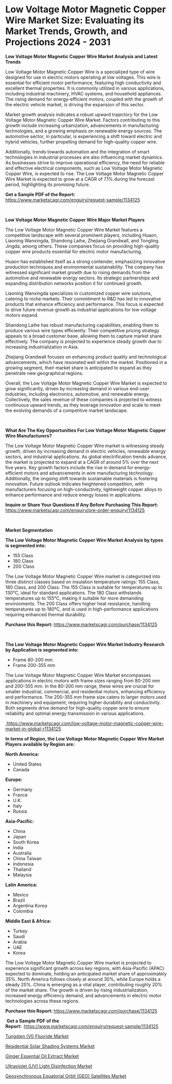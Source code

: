 <p><h1>Low Voltage Motor Magnetic Copper Wire Market Size: Evaluating its Market Trends, Growth, and Projections 2024 - 2031</h1></p><p><strong>Low Voltage Motor Magnetic Copper Wire Market Analysis and Latest Trends</strong></p>
<p><p>Low Voltage Motor Magnetic Copper Wire is a specialized type of wire designed for use in electric motors operating at low voltages. This wire is essential for efficient motor performance, featuring high conductivity and excellent thermal properties. It is commonly utilized in various applications, including industrial machinery, HVAC systems, and household appliances. The rising demand for energy-efficient motors, coupled with the growth of the electric vehicle market, is driving the expansion of this sector.</p><p>Market growth analysis indicates a robust upward trajectory for the Low Voltage Motor Magnetic Copper Wire Market. Factors contributing to this growth include increasing urbanization, advancements in manufacturing technologies, and a growing emphasis on renewable energy sources. The automotive sector, in particular, is experiencing a shift toward electric and hybrid vehicles, further propelling demand for high-quality copper wire. </p><p>Additionally, trends towards automation and the integration of smart technologies in industrial processes are also influencing market dynamics. As businesses strive to improve operational efficiency, the need for reliable and effective electrical components, such as Low Voltage Motor Magnetic Copper Wire, is expected to rise. The Low Voltage Motor Magnetic Copper Wire Market is expected to grow at a CAGR of 7.1% during the forecast period, highlighting its promising future.</p></p>
<p><strong>Get a Sample PDF of the Report:&nbsp;</strong> <a href="https://www.marketscagr.com/enquiry/request-sample/1134125?utm_campaign=1564&utm_medium=2&utm_source=Github&utm_content=ia&utm_term=13102024&utm_id=low-voltage-motor-magnetic-copper-wire">https://www.marketscagr.com/enquiry/request-sample/1134125</a></p>
<p>&nbsp;</p>
<p><strong>Low Voltage Motor Magnetic Copper Wire Major Market Players</strong></p>
<p><p>The Low Voltage Motor Magnetic Copper Wire Market features a competitive landscape with several prominent players, including Huaon, Liaoning Wanxingda, Shandong Laihe, Zhejiang Grandwall, and Tongling Jingda, among others. These companies focus on providing high-quality copper wire products essential for electric motor manufacturing.</p><p>Huaon has established itself as a strong contender, emphasizing innovative production techniques and environmental sustainability. The company has witnessed significant market growth due to rising demands from the automotive and renewable energy sectors. Its strategic partnerships and expanding distribution networks position it for continued growth.</p><p>Liaoning Wanxingda specializes in customized copper wire solutions, catering to niche markets. Their commitment to R&D has led to innovative products that enhance efficiency and performance. This focus is expected to drive future revenue growth as industrial applications for low voltage motors expand.</p><p>Shandong Laihe has robust manufacturing capabilities, enabling them to produce various wire types efficiently. Their competitive pricing strategy appeals to a broad customer base, allowing them to capture market share effectively. The company is projected to experience steady growth due to increasing industrialization in Asia.</p><p>Zhejiang Grandwall focuses on enhancing product quality and technological advancements, which have resonated well within the market. Positioned in a growing segment, their market share is anticipated to expand as they penetrate new geographical regions.</p><p>Overall, the Low Voltage Motor Magnetic Copper Wire Market is expected to grow significantly, driven by increasing demand in various end-user industries, including electronics, automotive, and renewable energy. Collectively, the sales revenue of these companies is projected to witness continuous upward trends, as they leverage innovation and scale to meet the evolving demands of a competitive market landscape.</p></p>
<p>&nbsp;</p>
<p><strong>What Are The Key Opportunities For Low Voltage Motor Magnetic Copper Wire Manufacturers?</strong></p>
<p><p>The Low Voltage Motor Magnetic Copper Wire market is witnessing steady growth, driven by increasing demand in electric vehicles, renewable energy sectors, and industrial applications. As global electrification trends advance, the market is projected to expand at a CAGR of around 5% over the next five years. Key growth factors include the rise in demand for energy-efficient motors and advancements in wire manufacturing technology. Additionally, the ongoing shift towards sustainable materials is fostering innovation. Future outlook indicates heightened competition, with manufacturers focusing on high-conductivity, lightweight copper alloys to enhance performance and reduce energy losses in applications.</p></p>
<p><strong>Inquire or Share Your Questions If Any Before Purchasing This Report:</strong> <a href="https://www.marketscagr.com/enquiry/pre-order-enquiry/1134125?utm_campaign=1564&utm_medium=2&utm_source=Github&utm_content=ia&utm_term=13102024&utm_id=low-voltage-motor-magnetic-copper-wire">https://www.marketscagr.com/enquiry/pre-order-enquiry/1134125</a></p>
<p>&nbsp;</p>
<p><strong>Market Segmentation</strong></p>
<p><strong>The Low Voltage Motor Magnetic Copper Wire Market Analysis by types is segmented into:</strong></p>
<p><ul><li>155 Class</li><li>180 Class</li><li>200 Class</li></ul></p>
<p><p>The Low Voltage Motor Magnetic Copper Wire market is categorized into three distinct classes based on insulation temperature ratings: 155 Class, 180 Class, and 200 Class. The 155 Class is suitable for temperatures up to 130°C, ideal for standard applications. The 180 Class withstands temperatures up to 155°C, making it suitable for more demanding environments. The 200 Class offers higher heat resistance, handling temperatures up to 180°C, and is used in high-performance applications requiring enhanced thermal durability.</p></p>
<p><strong>Purchase this Report:&nbsp;</strong><a href="https://www.marketscagr.com/purchase/1134125?utm_campaign=1564&utm_medium=2&utm_source=Github&utm_content=ia&utm_term=13102024&utm_id=low-voltage-motor-magnetic-copper-wire">https://www.marketscagr.com/purchase/1134125</a></p>
<p>&nbsp;</p>
<p><strong>The Low Voltage Motor Magnetic Copper Wire Market Industry Research by Application is segmented into:</strong></p>
<p><ul><li>Frame 80-200 mm</li><li>Frame 200-355 mm</li></ul></p>
<p><p>The Low Voltage Motor Magnetic Copper Wire Market encompasses applications in electric motors with frame sizes ranging from 80-200 mm and 200-355 mm. In the 80-200 mm range, these wires are crucial for smaller industrial, commercial, and residential motors, enhancing efficiency and performance. The 200-355 mm frame size caters to larger motors used in machinery and equipment, requiring higher durability and conductivity. Both segments drive demand for high-quality copper wire to ensure reliability and optimal energy transmission in various applications.</p></p>
<p><a href="https://www.marketscagr.com/low-voltage-motor-magnetic-copper-wire-market-in-global-r1134125?utm_campaign=1564&utm_medium=2&utm_source=Github&utm_content=ia&utm_term=13102024&utm_id=low-voltage-motor-magnetic-copper-wire">&nbsp;https://www.marketscagr.com/low-voltage-motor-magnetic-copper-wire-market-in-global-r1134125</a></p>
<p><strong>In terms of Region, the Low Voltage Motor Magnetic Copper Wire Market Players available by Region are:</strong></p>
<p>
    <p> <strong> North America: </strong>
        <ul>
            <li>United States</li>
            <li>Canada</li>
        </ul>
        </p> 
    <p> <strong> Europe: </strong>
        <ul>
            <li>Germany</li>
            <li>France</li>
            <li>U.K.</li>
            <li>Italy</li>
            <li>Russia</li>
        </ul>
        </p> 
    <p> <strong> Asia-Pacific: </strong>
        <ul>
            <li>China</li>
            <li>Japan</li>
            <li>South Korea</li>
            <li>India</li>
            <li>Australia</li>
            <li>China Taiwan</li>
            <li>Indonesia</li>
            <li>Thailand</li>
            <li>Malaysia</li>
        </ul>
        </p> 
    <p> <strong> Latin America: </strong>
        <ul>
            <li>Mexico</li>
            <li>Brazil</li>
            <li>Argentina Korea</li>
            <li>Colombia</li>
        </ul>
        </p> 
    <p> <strong> Middle East & Africa: </strong>
        <ul>
            <li>Turkey</li>
            <li>Saudi</li>
            <li>Arabia</li>
            <li>UAE</li>
            <li>Korea</li>
        </ul>
    </p>
    </p>
<p><p>The Low Voltage Motor Magnetic Copper Wire market is projected to experience significant growth across key regions, with Asia-Pacific (APAC) expected to dominate, holding an anticipated market share of approximately 35%. North America follows closely at around 30%, while Europe holds a steady 25%. China is emerging as a vital player, contributing roughly 20% of the market share. The growth is driven by rising industrialization, increased energy efficiency demand, and advancements in electric motor technologies across these regions.</p></p>
<p><strong>Purchase this Report: </strong><a href="https://www.marketscagr.com/purchase/1134125?utm_campaign=1564&utm_medium=2&utm_source=Github&utm_content=ia&utm_term=13102024&utm_id=low-voltage-motor-magnetic-copper-wire">https://www.marketscagr.com/purchase/1134125</a></p>
<p>&nbsp;<strong>Get a Sample PDF of the Report:&nbsp;&nbsp;</strong><a href="https://www.marketscagr.com/enquiry/request-sample/1134125?utm_campaign=1564&utm_medium=2&utm_source=Github&utm_content=ia&utm_term=13102024&utm_id=low-voltage-motor-magnetic-copper-wire">https://www.marketscagr.com/enquiry/request-sample/1134125</a></p>
<p><strong></strong></p>
<p><p><a href="https://www.linkedin.com/pulse/comprehensive-tungsten-vi-fluoride-market-report-segmentation-4qqzf?utm_campaign=1564&utm_medium=2&utm_source=Github&utm_content=ia&utm_term=13102024&utm_id=low-voltage-motor-magnetic-copper-wire">Tungsten (VI) Fluoride Market</a></p><p><a href="https://www.linkedin.com/pulse/residential-solar-shading-systems-market-size-growth-h0c4e?utm_campaign=1564&utm_medium=2&utm_source=Github&utm_content=ia&utm_term=13102024&utm_id=low-voltage-motor-magnetic-copper-wire">Residential Solar Shading Systems Market</a></p><p><a href="https://www.linkedin.com/pulse/ginger-essential-oil-extract-market-essentials-key-players-u5dte?utm_campaign=1564&utm_medium=2&utm_source=Github&utm_content=ia&utm_term=13102024&utm_id=low-voltage-motor-magnetic-copper-wire">Ginger Essential Oil Extract Market</a></p><p><a href="https://www.linkedin.com/pulse/ultraviolet-uv-light-disinfection-market-evolution-future-outlook-milpe?utm_campaign=1564&utm_medium=2&utm_source=Github&utm_content=ia&utm_term=13102024&utm_id=low-voltage-motor-magnetic-copper-wire">Ultraviolet (UV) Light Disinfection Market</a></p><p><a href="https://www.linkedin.com/pulse/geosynchronous-equatorial-orbit-geo-satellites-market-insights-rg6me?utm_campaign=1564&utm_medium=2&utm_source=Github&utm_content=ia&utm_term=13102024&utm_id=low-voltage-motor-magnetic-copper-wire">Geosynchronous Equatorial Orbit (GEO) Satellites Market</a></p></p>
